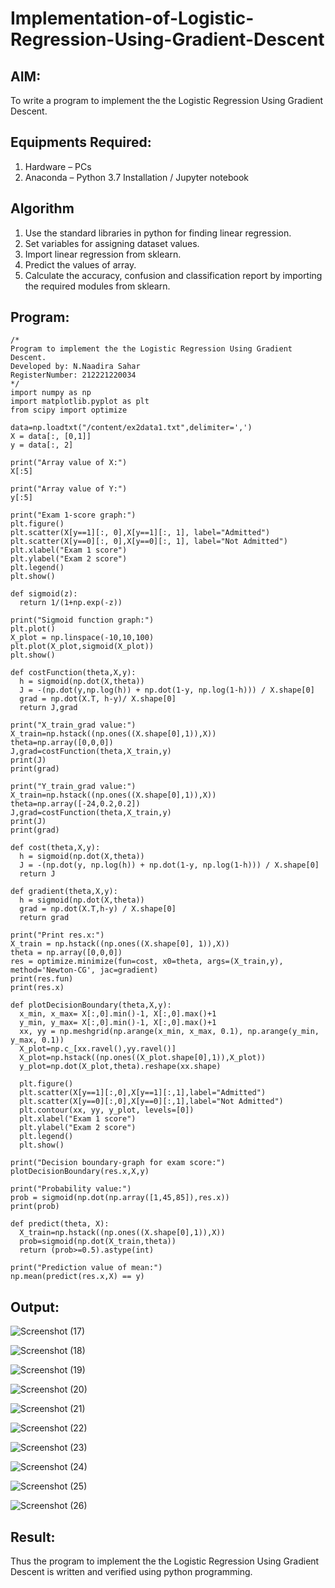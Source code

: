 # Implementation-of-Logistic-Regression-Using-Gradient-Descent

## AIM:
To write a program to implement the the Logistic Regression Using Gradient Descent.

## Equipments Required:
1. Hardware – PCs
2. Anaconda – Python 3.7 Installation / Jupyter notebook

## Algorithm
1. Use the standard libraries in python for finding linear regression.
2. Set variables for assigning dataset values.
3. Import linear regression from sklearn.
4. Predict the values of array.
5. Calculate the accuracy, confusion and classification report by importing the required modules from sklearn.

## Program:
```
/*
Program to implement the the Logistic Regression Using Gradient Descent.
Developed by: N.Naadira Sahar
RegisterNumber: 212221220034
*/
import numpy as np
import matplotlib.pyplot as plt
from scipy import optimize

data=np.loadtxt("/content/ex2data1.txt",delimiter=',')
X = data[:, [0,1]]
y = data[:, 2]

print("Array value of X:")
X[:5]

print("Array value of Y:")
y[:5]

print("Exam 1-score graph:")
plt.figure()
plt.scatter(X[y==1][:, 0],X[y==1][:, 1], label="Admitted")
plt.scatter(X[y==0][:, 0],X[y==0][:, 1], label="Not Admitted")
plt.xlabel("Exam 1 score")
plt.ylabel("Exam 2 score")
plt.legend()
plt.show()

def sigmoid(z):
  return 1/(1+np.exp(-z))
  
print("Sigmoid function graph:")
plt.plot()
X_plot = np.linspace(-10,10,100)
plt.plot(X_plot,sigmoid(X_plot))
plt.show()

def costFunction(theta,X,y):
  h = sigmoid(np.dot(X,theta))
  J = -(np.dot(y,np.log(h)) + np.dot(1-y, np.log(1-h))) / X.shape[0]
  grad = np.dot(X.T, h-y)/ X.shape[0]
  return J,grad
  
print("X_train_grad value:")
X_train=np.hstack((np.ones((X.shape[0],1)),X))
theta=np.array([0,0,0])
J,grad=costFunction(theta,X_train,y)
print(J)
print(grad)

print("Y_train_grad value:")
X_train=np.hstack((np.ones((X.shape[0],1)),X))
theta=np.array([-24,0.2,0.2])
J,grad=costFunction(theta,X_train,y)
print(J)
print(grad)

def cost(theta,X,y):
  h = sigmoid(np.dot(X,theta))
  J = -(np.dot(y, np.log(h)) + np.dot(1-y, np.log(1-h))) / X.shape[0]
  return J
  
def gradient(theta,X,y):
  h = sigmoid(np.dot(X,theta))
  grad = np.dot(X.T,h-y) / X.shape[0]
  return grad 
  
print("Print res.x:")
X_train = np.hstack((np.ones((X.shape[0], 1)),X))
theta = np.array([0,0,0])
res = optimize.minimize(fun=cost, x0=theta, args=(X_train,y), method='Newton-CG', jac=gradient)
print(res.fun)
print(res.x)

def plotDecisionBoundary(theta,X,y):
  x_min, x_max= X[:,0].min()-1, X[:,0].max()+1
  y_min, y_max= X[:,0].min()-1, X[:,0].max()+1
  xx, yy = np.meshgrid(np.arange(x_min, x_max, 0.1), np.arange(y_min, y_max, 0.1))
  X_plot=np.c_[xx.ravel(),yy.ravel()]
  X_plot=np.hstack((np.ones((X_plot.shape[0],1)),X_plot))
  y_plot=np.dot(X_plot,theta).reshape(xx.shape)

  plt.figure()
  plt.scatter(X[y==1][:,0],X[y==1][:,1],label="Admitted")
  plt.scatter(X[y==0][:,0],X[y==0][:,1],label="Not Admitted") 
  plt.contour(xx, yy, y_plot, levels=[0])
  plt.xlabel("Exam 1 score")
  plt.ylabel("Exam 2 score")
  plt.legend()
  plt.show()
  
print("Decision boundary-graph for exam score:")
plotDecisionBoundary(res.x,X,y)

print("Probability value:")
prob = sigmoid(np.dot(np.array([1,45,85]),res.x))
print(prob)

def predict(theta, X):
  X_train=np.hstack((np.ones((X.shape[0],1)),X))
  prob=sigmoid(np.dot(X_train,theta))
  return (prob>=0.5).astype(int)
  
print("Prediction value of mean:")
np.mean(predict(res.x,X) == y)
```

## Output:
![Screenshot (17)](https://user-images.githubusercontent.com/128135126/234284153-2b1b8eaa-de3b-490f-bce0-dbc8afd47bb0.png)

![Screenshot (18)](https://user-images.githubusercontent.com/128135126/234284226-e6bf131d-2cad-4670-99d7-fb51f14cc540.png)

![Screenshot (19)](https://user-images.githubusercontent.com/128135126/234284284-ad592394-0173-48ef-9a07-ee49ed52dda5.png)

![Screenshot (20)](https://user-images.githubusercontent.com/128135126/234284343-76f92d47-8058-43a0-ad3c-25564702691e.png)

![Screenshot (21)](https://user-images.githubusercontent.com/128135126/234284400-7ff5576d-212b-4c49-9474-6e435f488b47.png)

![Screenshot (22)](https://user-images.githubusercontent.com/128135126/234284475-102620b9-7ded-4933-87eb-40ab97381e12.png)

![Screenshot (23)](https://user-images.githubusercontent.com/128135126/234284572-331fef27-5f30-44d0-a0f3-75ecc27234f7.png)

![Screenshot (24)](https://user-images.githubusercontent.com/128135126/234284634-b1a90d56-34ed-4d15-943a-8431aea96ad3.png)

![Screenshot (25)](https://user-images.githubusercontent.com/128135126/234284681-6b4a65c8-2b7a-4c6f-86df-22a23bcc1fb1.png)

![Screenshot (26)](https://user-images.githubusercontent.com/128135126/234284742-063a21cc-5fbd-432f-84bf-5ca32204e30b.png)

## Result:
Thus the program to implement the the Logistic Regression Using Gradient Descent is written and verified using python programming.

